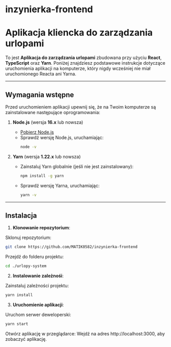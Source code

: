 # inzynierka-frontend
# **Aplikacja kliencka do zarządzania urlopami**

To jest **Aplikacja do zarządzania urlopami** zbudowana przy użyciu **React**, **TypeScript** oraz **Yarn**. Poniżej znajdziesz podstawowe instrukcje dotyczące uruchomienia aplikacji na komputerze, który nigdy wcześniej nie miał uruchomionego Reacta ani Yarna.

---

## **Wymagania wstępne**

Przed uruchomieniem aplikacji upewnij się, że na Twoim komputerze są zainstalowane następujące oprogramowania:

1. **Node.js** (wersja **16.x** lub nowsza)  
   - [Pobierz Node.js](https://nodejs.org/)  
   - Sprawdź wersję Node.js, uruchamiając:  
     ```bash
     node -v
     ```

2. **Yarn** (wersja **1.22.x** lub nowsza)  
   - Zainstaluj Yarn globalnie (jeśli nie jest zainstalowany):  
     ```bash
     npm install -g yarn
     ```
   - Sprawdź wersję Yarna, uruchamiając:  
     ```bash
     yarn -v
     ```

---

## **Instalacja**

1. **Klonowanie repozytorium**:

  Sklonuj repozytorium:
  ```bash
  git clone https://github.com/MATIK0582/inzynierka-frontend
  ```
  
  Przejdź do folderu projektu:
  ```bash
  cd ./urlopy-system
  ```

2. **Instalowanie zależnośi**:

  Zainstaluj zależności projektu:
  ```bash
  yarn install
  ```

3. **Uruchomienie aplikacji**:

  Uruchom serwer deweloperski:
  ```bash
  yarn start
  ```

  Otwórz aplikację w przeglądarce:
  Wejdź na adres http://localhost:3000, aby zobaczyć aplikację.


